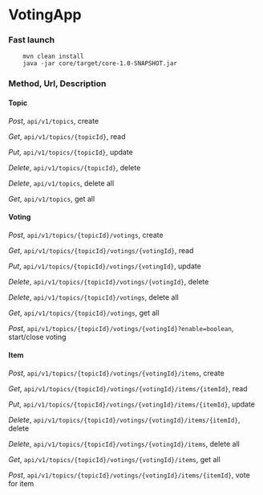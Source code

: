 # VotingApp

### Fast launch

```
    mvn clean install
    java -jar core/target/core-1.0-SNAPSHOT.jar
```

### Method, Url, Description

#### Topic

_Post_, `api/v1/topics`, create

_Get_, `api/v1/topics/{topicId}`, read

_Put_, `api/v1/topics/{topicId}`, update

_Delete_, `api/v1/topics/{topicId}`, delete

_Delete_, `api/v1/topics`, delete all

_Get_, `api/v1/topics`, get all

#### Voting

_Post_, `api/v1/topics/{topicId}/votings`, create

_Get_, `api/v1/topics/{topicId}/votings/{votingId}`, read

_Put_, `api/v1/topics/{topicId}/votings/{votingId}`, update

_Delete_, `api/v1/topics/{topicId}/votings/{votingId}`, delete

_Delete_, `api/v1/topics/{topicId}/votings`, delete all

_Get_, `api/v1/topics/{topicId}/votings`, get all

_Post_, `api/v1/topics/{topicId}/votings/{votingId}?enable=boolean`, start/close voting

#### Item

_Post_, `api/v1/topics/{topicId}/votings/{votingId}/items`, create

_Get_, `api/v1/topics/{topicId}/votings/{votingId}/items/{itemId}`, read

_Put_, `api/v1/topics/{topicId}/votings/{votingId}/items/{itemId}`, update

_Delete_, `api/v1/topics/{topicId}/votings/{votingId}/items/{itemId}`, delete

_Delete_, `api/v1/topics/{topicId}/votings/{votingId}/items`, delete all

_Get_, `api/v1/topics/{topicId}/votings/{votingId}/items`, get all

_Post_, `api/v1/topics/{topicId}/votings/{votingId}/items/{itemId}`, vote for item

